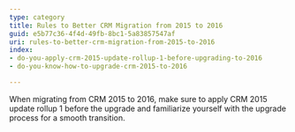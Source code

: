 ```yaml
---
type: category
title: Rules to Better CRM Migration from 2015 to 2016
guid: e5b77c36-4f4d-49fb-8bc1-5a83857547af
uri: rules-to-better-crm-migration-from-2015-to-2016
index:
- do-you-apply-crm-2015-update-rollup-1-before-upgrading-to-2016
- do-you-know-how-to-upgrade-crm-2015-to-2016

---
```


When migrating from CRM 2015 to 2016, make sure to apply CRM 2015 update rollup 1 before the upgrade and familiarize yourself with the upgrade process for a smooth transition.
